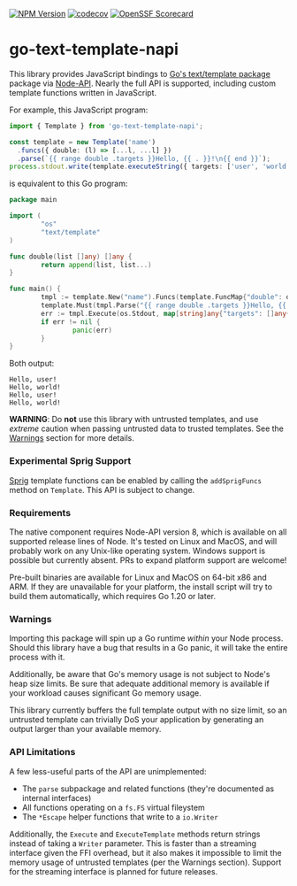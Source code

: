 [![NPM Version](https://img.shields.io/npm/v/go-text-template-napi)](https://www.npmjs.com/package/go-text-template-napi)
[![codecov](https://codecov.io/gh/drakedevel/go-text-template-napi/graph/badge.svg?token=5ADSAXMWON)](https://codecov.io/gh/drakedevel/go-text-template-napi)
[![OpenSSF Scorecard](https://api.securityscorecards.dev/projects/github.com/drakedevel/go-text-template-napi/badge)](https://securityscorecards.dev/viewer/?uri=github.com/drakedevel/go-text-template-napi)

# go-text-template-napi

This library provides JavaScript bindings to [Go's text/template
package][text-template] package via [Node-API][node-api]. Nearly the full API is
supported, including custom template functions written in JavaScript.

For example, this JavaScript program:

```ts
import { Template } from 'go-text-template-napi';

const template = new Template('name')
  .funcs({ double: (l) => [...l, ...l] })
  .parse(`{{ range double .targets }}Hello, {{ . }}!\n{{ end }}`);
process.stdout.write(template.executeString({ targets: ['user', 'world'] }));
```

is equivalent to this Go program:

```go
package main

import (
        "os"
        "text/template"
)

func double(list []any) []any {
        return append(list, list...)
}

func main() {
        tmpl := template.New("name").Funcs(template.FuncMap{"double": double})
        template.Must(tmpl.Parse("{{ range double .targets }}Hello, {{ . }}!\n{{ end }}"))
        err := tmpl.Execute(os.Stdout, map[string]any{"targets": []any{"user", "world"}})
        if err != nil {
                panic(err)
        }
}
```

Both output:

```text
Hello, user!
Hello, world!
Hello, user!
Hello, world!
```

**WARNING**: Do **not** use this library with untrusted templates, and use
_extreme_ caution when passing untrusted data to trusted templates. See the
[Warnings](#warnings) section for more details.

[node-api]: https://nodejs.org/api/node-api.html
[text-template]: https://pkg.go.dev/text/template

### Experimental Sprig Support

[Sprig][sprig] template functions can be enabled by calling the `addSprigFuncs`
method on `Template`. This API is subject to change.

[sprig]: https://github.com/Masterminds/sprig

### Requirements

The native component requires Node-API version 8, which is available on all
supported release lines of Node. It's tested on Linux and MacOS, and will
probably work on any Unix-like operating system. Windows support is possible but
currently absent. PRs to expand platform support are welcome!

Pre-built binaries are available for Linux and MacOS on 64-bit x86 and ARM. If
they are unavailable for your platform, the install script will try to build
them automatically, which requires Go 1.20 or later.

### Warnings

Importing this package will spin up a Go runtime _within_ your Node
process. Should this library have a bug that results in a Go panic, it will take
the entire process with it.

Additionally, be aware that Go's memory usage is not subject to Node's heap size
limits. Be sure that adequate additional memory is available if your workload
causes significant Go memory usage.

This library currently buffers the full template output with no size limit, so
an untrusted template can trivially DoS your application by generating an output
larger than your available memory.

### API Limitations

A few less-useful parts of the API are unimplemented:

- The `parse` subpackage and related functions (they're documented as internal
  interfaces)
- All functions operating on a `fs.FS` virtual fileystem
- The `*Escape` helper functions that write to a `io.Writer`

Additionally, the `Execute` and `ExecuteTemplate` methods return strings instead
of taking a `Writer` parameter. This is faster than a streaming interface given
the FFI overhead, but it also makes it impossible to limit the memory usage of
untrusted templates (per the Warnings section). Support for the streaming
interface is planned for future releases.
